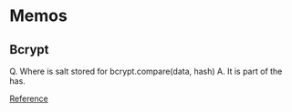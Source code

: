 # Memos
## Bcrypt
Q. Where is salt stored for bcrypt.compare(data, hash)
A. It is part of the has.

[Reference](https://stackoverflow.com/questions/277044/do-i-need-to-store-the-salt-with-bcrypt)